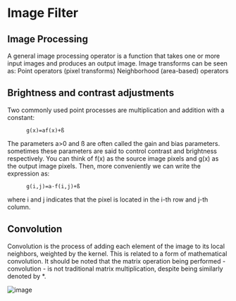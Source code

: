 # Image Filter

## Image Processing

A general image processing operator is a function that takes one or more input images and produces an output image.
Image transforms can be seen as:
Point operators (pixel transforms)
Neighborhood (area-based) operators

## Brightness and contrast adjustments

Two commonly used point processes are multiplication and addition with a constant:

          g(x)=af(x)+ß

The parameters a>0 and ß are often called the gain and bias parameters.
sometimes these parameters are said to control contrast and brightness respectively.
You can think of f(x) as the source image pixels and g(x) as the output image pixels. 
Then, more conveniently we can write the expression as:

          g(i,j)=a·f(i,j)+ß
where i and j indicates that the pixel is located in the i-th row and j-th column.

 ## Convolution

Convolution is the process of adding each element of the image to its local neighbors,
weighted by the kernel. This is related to a form of mathematical convolution. 
It should be noted that the matrix operation being performed - convolution - is not 
traditional matrix multiplication, despite being similarly denoted by *.

![image](https://user-images.githubusercontent.com/29300053/53756290-cb8a2180-3ede-11e9-92e8-5960c8438993.png)
